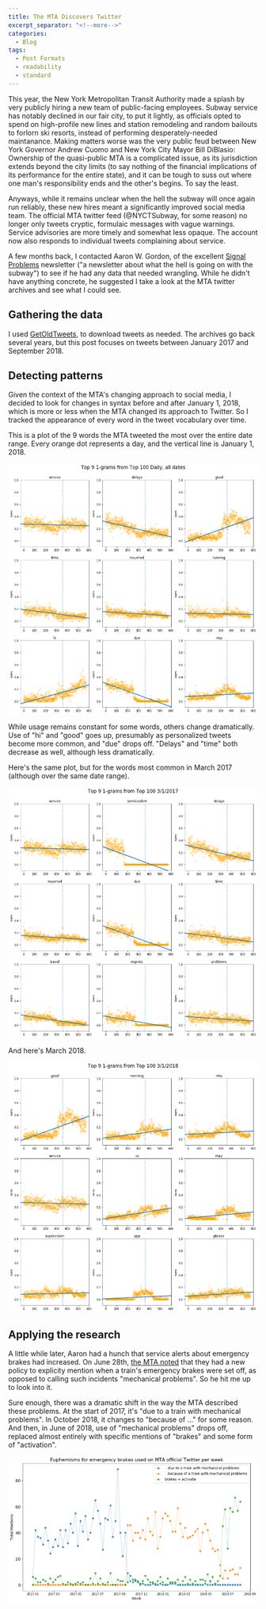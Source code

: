 ```yaml
---
title: The MTA Discovers Twitter
excerpt_separator: "<!--more-->"
categories:
  - Blog
tags:
  - Post Formats
  - readability
  - standard
---
```


This year, the New York Metropolitan Transit Authority made a splash by very publicly hiring a new team of public-facing employees. Subway service has notably declined in our fair city, to put it lightly, as officials opted to spend on high-profile new lines and station remodeling and random bailouts to forlorn ski resorts, instead of performing desperately-needed maintanance. Making matters worse was the very public feud between New York Governor Andrew Cuomo and New York City Mayor Bill DiBlasio: Ownership of the quasi-public MTA is a complicated issue, as its jurisdiction extends beyond the city limits (to say nothing of the financial implications of its performance for the entire state), and it can be tough to suss out where one man's responsibility ends and the other's begins. To say the least.

Anyways, while it remains unclear when the hell the subway will once again run reliably, these new hires meant a significantly improved social media team. The official MTA twitter feed (@NYCTSubway, for some reason) no longer only tweets cryptic, formulaic messages with vague warnings. Service advisories are more timely and somewhat less opaque. The account now also responds to individual tweets complaining about service.

A few months back, I contacted Aaron W. Gordon, of the excellent [Signal Problems](https://signalproblems.substack.com/welcome) newsletter ("a newsletter about what the hell is going on with the subway") to see if he had any data that needed wrangling. While he didn't have anything concrete, he suggested I take a look at the MTA twitter archives and see what I could see.

## Gathering the data
I used [GetOldTweets](https://github.com/Jefferson-Henrique/GetOldTweets-python), to download tweets as needed. The archives go back several years, but this post focuses on tweets between January 2017 and September 2018.

## Detecting patterns
Given the context of the MTA's changing approach to social media, I decided to look for changes in syntax before and after January 1, 2018, which is more or less when the MTA changed its approach to Twitter. So I tracked the appearance of every word in the tweet vocabulary over time.

This is a plot of the 9 words the MTA tweeted the most over the entire date range. Every orange dot represents a day, and the vertical line is January 1, 2018.

![all dates](assets/images/brakes/all_dates.png "all dates")

While usage remains constant for some words, others change dramatically. Use of "hi" and "good" goes up, presumably as personalized tweets become more common, and "due" drops off. "Delays" and "time" both decrease as well, although less dramatically.

Here's the same plot, but for the words most common in March 2017 (although over the same date range).

![march 1 2017](assets/images/brakes/3117.png "march 1 2017")

And here's March 2018.

![march 1 2018](assets/images/brakes/3118.png "march 1 2018")

## Applying the research
A little while later, Aaron had a hunch that service alerts about emergency brakes had increased. On June 28th, [the MTA noted](https://twitter.com/NYCTSubway/status/1012343209295536128) that they had a new policy to explicity mention when a train's emergency brakes were set off, as opposed to calling such incidents "mechanical problems". So he hit me up to look into it.

Sure enough, there was a dramatic shift in the way the MTA described these problems. At the start of 2017, it's "due to a train with mechanical problems". In October 2018, it changes to "because of ..." for some reason. And then, in June of 2018, use of "mechanical problems" drops off, replaced almost entirely with specific mentions of "brakes" and some form of "activation".

![brakes syntax](assets/images/brakes/brakes.png "brakes")